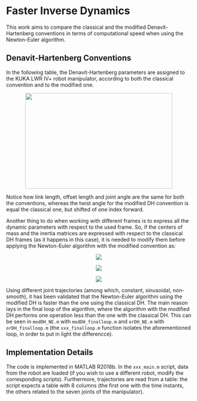 # Faster Inverse Dynamics
This work aims to compare the classical and the modified Denavit-Hartenberg conventions in terms of computational speed when using the Newton-Euler algorithm.

## Denavit-Hartenberg Conventions
In the following table, the Denavit-Hartenberg parameters are assigned to the KUKA LWR IV+ robot manipulator, according to both the classical convention and to the modified one.

<p align="center"> <img width="400" height="260" src="https://user-images.githubusercontent.com/62264708/83118269-71badc00-a0ce-11ea-8b11-095c200efd5c.PNG"> </p>

Notice how link length, offset length and joint angle are the same for both the conventions, whereas the twist angle for the modified DH convention is equal the classical one, but shifted of one index forward.

Another thing to do when working with different frames is to express all the dynamic parameters with respect to the used frame. So, if the centers of mass and the inertia matrices are expressed with respect to the classical DH frames (as it happens in this case), it is needed to modify them before applying the Newton-Euler algorithm with the modified convention as:

<p align="center"> <img src="https://user-images.githubusercontent.com/62264708/83349146-cd859f00-a332-11ea-922b-84e7165ac957.png"> </p>
<p align="center"> <img src="https://user-images.githubusercontent.com/62264708/83349147-ce1e3580-a332-11ea-9ec1-9120bc0273ba.png"> </p>
<p align="center"> <img src="https://user-images.githubusercontent.com/62264708/83349148-ceb6cc00-a332-11ea-9dfe-48124cbbaabf.png"> </p>

Using different joint trajectories (among which, constant, sinusoidal, non-smooth), it has been validated that the Newton-Euler algorithm using the modified DH is faster than the one using the classical DH. The main reason lays in the final loop of the algorithm, where the algorithm with the modified DH performs one operation less than the one with the classical DH. This can be seen in `modDH_NE.m` with `modDH_finalloop.m` and `orDH_NE.m` with `orDH_finalloop.m` (the `xxx_finalloop.m` function isolates the aforementioned loop, in order to put in light the differencce).


## Implementation Details
The code is implemented in MATLAB R2018b. In the `xxx_main.m` script, data from the robot are loaded (if you wish to use a different robot, modify the corresponding scripts). Furthermore, trajectories are read from a table: the script expects a table with 8 columns (the first one with the time instants, the others related to the seven joints of the manipulator). 
